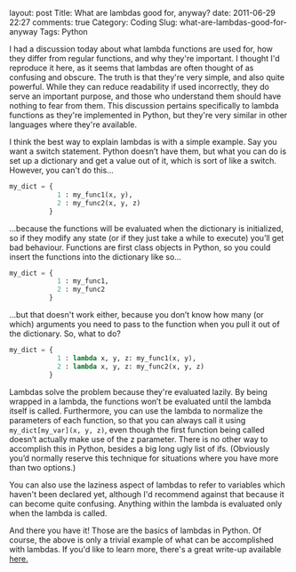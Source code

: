 layout: post
Title: What are lambdas good for, anyway?
date: 2011-06-29 22:27
comments: true
Category: Coding
Slug: what-are-lambdas-good-for-anyway
Tags: Python

I had a discussion today about what lambda functions are used for, how they differ from regular functions, and why they're important. I thought I'd reproduce it here, as it seems that lambdas are often thought of as confusing and obscure. The truth is that they're very simple, and also quite powerful. While they can reduce readability if used incorrectly, they do serve an important purpose, and those who understand them should have nothing to fear from them. This discussion pertains specifically to lambda functions as they're implemented in Python, but they're very similar in other languages where they're available.<!-- PELICAN_END_SUMMARY -->

I think the best way to explain lambdas is with a simple example. Say you want a switch statement. Python doesn’t have them, but what you can do is set up a dictionary and get a value out of it, which is sort of like a switch. However, you can't do this...

``` python
my_dict = {
            1 : my_func1(x, y),
            2 : my_func2(x, y, z)
          }
```

...because the functions will be evaluated when the dictionary is initialized, so if they modify any state (or if they just take a while to execute) you’ll get bad behaviour. Functions are first class objects in Python, so you could insert the functions into the dictionary like so…

``` python
my_dict = {
            1 : my_func1,
            2 : my_func2
          }
```

...but that doesn't work either, because you don’t know how many (or which) arguments you need to pass to the function when you pull it out of the dictionary. So, what to do?

``` python
my_dict = {
            1 : lambda x, y, z: my_func1(x, y),
            2 : lambda x, y, z: my_func2(x, y, z)
          }
```

Lambdas solve the problem because they're evaluated lazily. By being wrapped in
a lambda, the functions won’t be evaluated until the lambda itself is called.
Furthermore, you can use the lambda to normalize the parameters of each
function, so that you can always call it using `my_dict[my_var](x, y, z)`, even though the first function being called doesn’t actually make use of the z parameter. There is no other way to accomplish this in Python, besides a big long ugly list of ifs. (Obviously you’d normally reserve this technique for situations where you have more than two options.)

You can also use the laziness aspect of lambdas to refer to variables which haven't been declared yet, although I'd recommend against that because it can become quite confusing. Anything within the lambda is evaluated only when the lambda is called. 

And there you have it! Those are the basics of lambdas in Python. Of course, the above is only a trivial example of what can be accomplished with lambdas.  If you'd like to learn more, there's a great write-up available <a title="Lambda functions in Python" href="http://www.secnetix.de/olli/Python/lambda_functions.hawk">here.</a>
